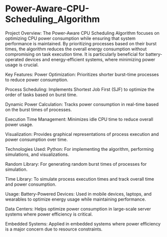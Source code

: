 # Power-Aware-CPU-Scheduling_Algorithm
Project Overview:
The Power-Aware CPU Scheduling Algorithm focuses on optimizing CPU power consumption while ensuring that system performance is maintained. By prioritizing processes based on their burst times, the algorithm reduces the overall energy consumption without compromising on task execution time. It is particularly beneficial for battery-operated devices and energy-efficient systems, where minimizing power usage is crucial.

Key Features:
Power Optimization: Prioritizes shorter burst-time processes to reduce power consumption.

Process Scheduling: Implements Shortest Job First (SJF) to optimize the order of tasks based on burst time.

Dynamic Power Calculation: Tracks power consumption in real-time based on the burst times of processes.

Execution Time Management: Minimizes idle CPU time to reduce overall power usage.

Visualization: Provides graphical representations of process execution and power consumption over time.

Technologies Used:
Python: For implementing the algorithm, performing simulations, and visualizations.


Random Library: For generating random burst times of processes for simulation.

Time Library: To simulate process execution times and track overall time and power consumption.

Usage:
Battery-Powered Devices: Used in mobile devices, laptops, and wearables to optimize energy usage while maintaining performance.

Data Centers: Helps optimize power consumption in large-scale server systems where power efficiency is critical.

Embedded Systems: Applied in embedded systems where power efficiency is a major concern due to resource constraints.



